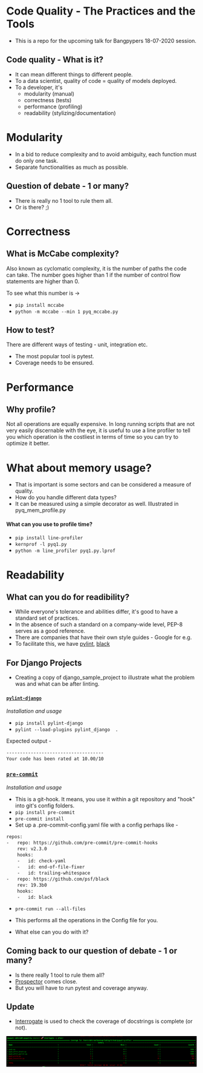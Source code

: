 # Code Quality - The Practices and the Tools

- This is a repo for the upcoming talk for Bangpypers 18-07-2020 session.

## Code quality - What is it?
- It can mean different things to different people.
- To a data scientist, quality of code = quality of models deployed. 
- To a developer, it's 
    - modularity (manual)
    - correctness (tests)
    - performance (profiling)
    - readability (stylizing/documentation)

# Modularity
- In a bid to reduce complexity and to avoid ambiguity, each function must do only one task. 
- Separate functionalities as much as possible.

## Question of debate - 1 or many?

- There is really no 1 tool to rule them all. 
- Or is there? ;) 


# Correctness

## What is McCabe complexity?
Also known as cyclomatic complexity, it is the number of paths the code can take. The number goes higher than 1 if the number of control flow statements are higher than 0.

To see what this number is ->

- `pip install mccabe`
- `python -m mccabe --min 1 pyq_mccabe.py`

## How to test?
There are different ways of testing - unit, integration etc.
- The most popular tool is pytest.
- Coverage needs to be ensured. 


# Performance

## Why profile?
Not all operations are equally expensive. In long running scripts that are not very easily discernable with the eye, it is useful to use a line profiler to tell you which operation is the costliest in terms of time so you can try to optimize it better. 

# What about memory usage?
- That is important is some sectors and can be considered a measure of quality.
- How do you handle different data types?
- It can be measured using a simple decorator as well. Illustrated in pyq_mem_profile.py

#### What can you use to profile time?

- `pip install line-profiler`
- `kernprof -l pyq1.py`
- `python -m line_profiler pyq1.py.lprof` 

# Readability

## What can you do for readibility?

- While everyone's tolerance and abilities differ, it's good to have a standard set of practices.
- In the absence of such a standard on a company-wide level, PEP-8 serves as a good reference. 
- There are companies that have their own style guides - Google for e.g.
- To facilitate this, we have [pylint](https://www.pylint.org/), [black](https://github.com/psf/black)

## For Django Projects

- Creating a copy of django_sample_project to illustrate what the problem was and what can be after linting. 

#### [`pylint-django`](https://github.com/PyCQA/pylint-django)

*Installation and usage*

- `pip install pylint-django`
- `pylint --load-plugins pylint_django  .`

Expected output - 

```
------------------------------------
Your code has been rated at 10.00/10
```

### [`pre-commit`](https://github.com/pre-commit/pre-commit)

*Installation and usage*

- This is a git-hook. It means, you use it within a git repository and "hook" into git's config folders.
- `pip install pre-commit`
- `pre-commit install`
- Set up a .pre-commit-config.yaml file with a config perhaps like - 

```
repos:
-   repo: https://github.com/pre-commit/pre-commit-hooks
    rev: v2.3.0
    hooks:
    -   id: check-yaml
    -   id: end-of-file-fixer
    -   id: trailing-whitespace
-   repo: https://github.com/psf/black
    rev: 19.3b0
    hooks:
    -   id: black
```
- `pre-commit run --all-files`

- This performs all the operations in the Config file for you. 
- What else can you do with it?


## Coming back to our question of debate - 1 or many?

- Is there really 1 tool to rule them all?
- [Prospector](http://prospector.landscape.io/en/master/) comes close. 
- But you will have to run pytest and coverage anyway. 


## Update 

- [Interrogate](https://interrogate.readthedocs.io/en/latest/) is used to check the coverage of docstrings is complete (or not).

![Interrogate](./after/outputs/interrogate_output.png)